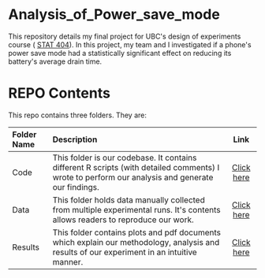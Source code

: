 # Analysis_of_Power_save_mode
This repository details my final project for UBC's design of experiments course ( [STAT 404](https://courses.students.ubc.ca/cs/courseschedule?pname=subjarea&tname=subj-course&dept=STAT&course=404)). In this project, my team and I investigated if a phone's power save mode had a statistically significant effect on reducing its battery's average drain time.


# REPO Contents
This repo contains three folders. They are:

Folder Name | Description | Link
:------------ | :------------------------ | :----------------------------------:
Code | This folder is our codebase. It contains different R scripts (with detailed comments) I wrote to perform our analysis and generate our findings. | [Click here](https://github.com/navysealtf9k/Analysis_of_Power_save_mode/tree/master/Code)
Data | This folder holds data manually collected from multiple experimental runs. It's contents allows readers to reproduce our work.| [Click here](https://github.com/navysealtf9k/Analysis_of_Power_save_mode/tree/master/Data)
Results | This folder contains plots and pdf documents which explain our methodology, analysis and results of our experiment in an intuitive manner. | [Click here](https://github.com/navysealtf9k/Analysis_of_Power_save_mode/blob/master/Results/Effectiveness%20of%20Power%20Save%20mode%20in%20mobile%20phones.pdf)

